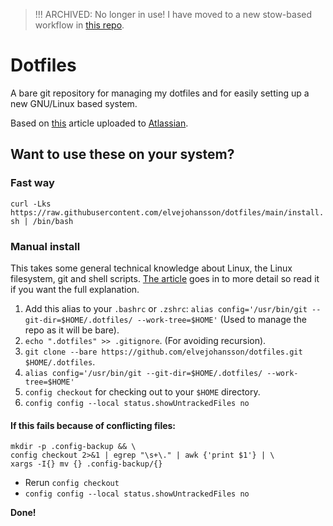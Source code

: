 > !!! ARCHIVED: No longer in use! I have moved to a new stow-based workflow in [this repo](https://github.com/elvejohansson/dotfiles.git).
# Dotfiles

A bare git repository for managing my dotfiles and for easily setting up a new GNU/Linux based system.

Based on [this](https://www.atlassian.com/git/tutorials/dotfiles) article uploaded to [Atlassian](https://www.atlassian.com/).

## Want to use these on your system?
### Fast way
`curl -Lks https://raw.githubusercontent.com/elvejohansson/dotfiles/main/install.sh | /bin/bash`

### Manual install
This takes some general technical knowledge about Linux, the Linux filesystem, git and shell scripts. [The article](https://www.atlassian.com/git/tutorials/dotfiles) goes in to more detail so read it if you want the full explanation.

1. Add this alias to your `.bashrc` or `.zshrc`: `alias config='/usr/bin/git --git-dir=$HOME/.dotfiles/ --work-tree=$HOME'` (Used to manage the repo as it will be bare).
2. `echo ".dotfiles" >> .gitignore`. (For avoiding recursion).
3. `git clone --bare https://github.com/elvejohansson/dotfiles.git $HOME/.dotfiles`.
4. `alias config='/usr/bin/git --git-dir=$HOME/.dotfiles/ --work-tree=$HOME'`
5. `config checkout` for checking out to your `$HOME` directory.
6. `config config --local status.showUntrackedFiles no`

#### If this fails because of conflicting files:
```
mkdir -p .config-backup && \
config checkout 2>&1 | egrep "\s+\." | awk {'print $1'} | \
xargs -I{} mv {} .config-backup/{}
```
- Rerun `config checkout`
- `config config --local status.showUntrackedFiles no`

**Done!**
